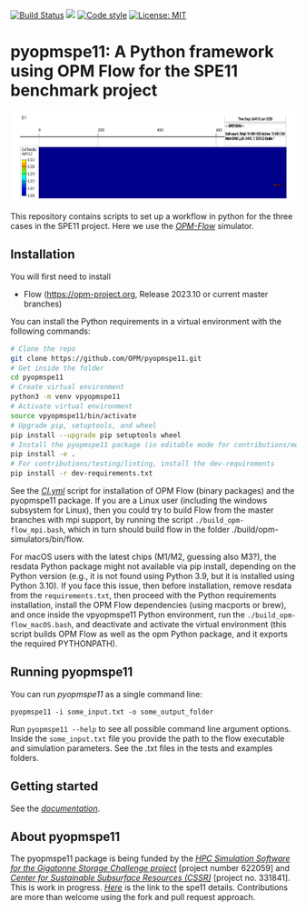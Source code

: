 [![Build Status](https://github.com/OPM/pyopmspe11/actions/workflows/CI.yml/badge.svg)](https://github.com/OPM/pyopmspe11/actions/workflows/CI.yml)
<a href="https://www.python.org/"><img src="https://img.shields.io/badge/python-3.8%20|%203.9%20|%203.10%20|%203.11-blue.svg"></a>
[![Code style](https://img.shields.io/badge/code%20style-black-000000.svg)](https://github.com/ambv/black)
[![License: MIT](https://img.shields.io/badge/license-MIT-blue)](https://opensource.org/license/mit/)

# pyopmspe11: A Python framework using OPM Flow for the SPE11 benchmark project

<img src="docs/text/figs/animation.gif" width="830" height="160">

This repository contains scripts to set up a workflow in python for the three cases in the SPE11 project.
Here we use the [_OPM-Flow_](https://opm-project.org/?page_id=19) simulator.

## Installation
You will first need to install
* Flow (https://opm-project.org, Release 2023.10 or current master branches)

You can install the Python requirements in a virtual environment with the following commands:

```bash
# Clone the repo
git clone https://github.com/OPM/pyopmspe11.git
# Get inside the folder
cd pyopmspe11
# Create virtual environment
python3 -m venv vpyopmspe11
# Activate virtual environment
source vpyopmspe11/bin/activate
# Upgrade pip, setuptools, and wheel
pip install --upgrade pip setuptools wheel
# Install the pyopmspe11 package (in editable mode for contributions/modifications; otherwise, pip install .)
pip install -e .
# For contributions/testing/linting, install the dev-requirements
pip install -r dev-requirements.txt
``` 

See the [_CI.yml_](https://github.com/OPM/pyopmspe11/blob/main/.github/workflows/CI.yml) script  for installation of OPM Flow (binary packages) and the pyopmspe11 package. If you are a Linux user (including the windows subsystem for Linux), then you could try to build Flow from the master branches with mpi support, by running the script `./build_opm-flow_mpi.bash`, which in turn should build flow in the folder ./build/opm-simulators/bin/flow. 

For macOS users with the latest chips (M1/M2, guessing also M3?), the resdata Python package might not available via pip install, depending on the Python version (e.g., it is not found using Python 3.9, but it is installed using Python 3.10). If you face this issue, then before installation, remove resdata from the `requirements.txt`, then proceed with the Python requirements installation, install the OPM Flow dependencies (using macports or brew), and once inside the vpyopmspe11 Python environment, run the `./build_opm-flow_macOS.bash`, and deactivate and activate the virtual environment (this script builds OPM Flow as well as the opm Python package, and it exports the required PYTHONPATH).

## Running pyopmspe11
You can run _pyopmspe11_ as a single command line:
```
pyopmspe11 -i some_input.txt -o some_output_folder
```
Run `pyopmspe11 --help` to see all possible command line 
argument options. Inside the `some_input.txt` file you provide the path to the flow executable and simulation parameters. See the .txt files in the tests and examples folders.

## Getting started
See the [_documentation_](https://OPM.github.io/pyopmspe11/introduction.html).

## About pyopmspe11
The pyopmspe11 package is being funded by the [_HPC Simulation Software for the Gigatonne Storage Challenge project_](https://www.norceresearch.no/en/projects/hpc-simulation-software-for-the-gigatonne-storage-challenge) [project number 622059] and [_Center for Sustainable Subsurface Resources (CSSR)_](https://cssr.no) 
[project no. 331841].
This is work in progress. [_Here_](https://www.spe.org/en/csp/) is the link to the spe11 details.
Contributions are more than welcome using the fork and pull request approach.
